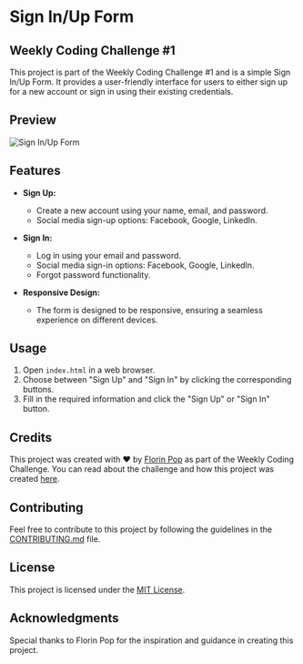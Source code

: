 # Sign In/Up Form

## Weekly Coding Challenge #1

This project is part of the Weekly Coding Challenge #1 and is a simple Sign In/Up Form. It provides a user-friendly interface for users to either sign up for a new account or sign in using their existing credentials.

## Preview

![Sign In/Up Form](./preview.png)

## Features

- **Sign Up:**
  - Create a new account using your name, email, and password.
  - Social media sign-up options: Facebook, Google, LinkedIn.

- **Sign In:**
  - Log in using your email and password.
  - Social media sign-in options: Facebook, Google, LinkedIn.
  - Forgot password functionality.

- **Responsive Design:**
  - The form is designed to be responsive, ensuring a seamless experience on different devices.

## Usage

1. Open `index.html` in a web browser.
2. Choose between "Sign Up" and "Sign In" by clicking the corresponding buttons.
3. Fill in the required information and click the "Sign Up" or "Sign In" button.

## Credits

This project was created with ❤️ by [Florin Pop](https://florin-pop.com) as part of the Weekly Coding Challenge. You can read about the challenge and how this project was created [here](https://www.florin-pop.com/blog/2019/03/double-slider-sign-in-up-form/).

## Contributing

Feel free to contribute to this project by following the guidelines in the [CONTRIBUTING.md](CONTRIBUTING.md) file.

## License

This project is licensed under the [MIT License](LICENSE).

## Acknowledgments

Special thanks to Florin Pop for the inspiration and guidance in creating this project.

